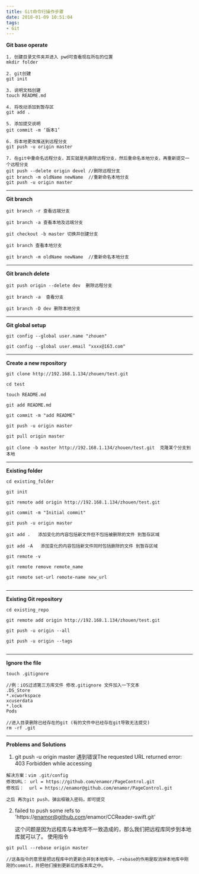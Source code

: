 ```yaml
---
title: Git命令行操作步骤
date: 2018-01-09 10:51:04
tags:
- Git
---
```


**Git base operate**

~~~shell
1. 创建目录文件夹并进入 pwd可查看现在所在的位置
mkdir folder

2. git创建
git init

3. 说明文档创建
touch README.md

4. 将改动添加到暂存区
git add .

5. 添加提交说明
git commit -m ‘版本1’

6. 将本地更改推送到远程分支
git push -u origin master

7. 在git中重命名远程分支，其实就是先删除远程分支，然后重命名本地分支，再重新提交一个远程分支
git push --delete origin devel //删除远程分支
git branch -m oldName newName  //重新命名本地分支
git push -u origin master

~~~



****

**Git branch**

~~~shell
git branch -r 查看远端分支

git branch -a 查看本地及远端分支

git checkout -b master 切换并创建分支

git branch 查看本地分支

git branch -m oldName newName  //重新命名本地分支

~~~



------

**Git branch delete**

~~~shell
git push origin --delete dev  删除远程分支

git branch -a  查看分支

git branch -D dev 删除本地分支

~~~



****

**Git global setup**

~~~shell
git config --global user.name "zhouen"

git config --global user.email "xxxx@163.com"

~~~



****

**Create a new repository**

~~~shell
git clone http://192.168.1.134/zhouen/test.git

cd test

touch README.md

git add README.md

git commit -m "add README"

git push -u origin master

git pull origin master

git clone -b master http://192.168.1.134/zhouen/test.git  克隆某个分支到本地

~~~



****

**Existing folder**

~~~shell
cd existing_folder

git init

git remote add origin http://192.168.1.134/zhouen/test.git

git commit -m "Initial commit"

git push -u origin master

git add .   添加变化的内容包括新文件但不包括被删除的文件 到暂存区域

git add -A   添加变化的内容包括新文件同时包括删除的文件 到暂存区域

git remote -v

git remote remove remote_name

git remote set-url remote-name new_url


~~~



****

**Existing Git repository**

~~~shell
cd existing_repo

git remote add origin http://192.168.1.134/zhouen/test.git

git push -u origin --all

git push -u origin --tags


~~~



------

**Ignore the file**

```shell
touch .gitignore

//例：iOS过滤第三方库文件 修改.gitignore 文件加入一下文本
.DS_Store
*.xcworkspace
xcuserdata
*.lock
Pods

//进入目录删除已经存在的git (有的文件中已经存在git导致无法提交)
rm -rf .git
```



------

**Problems and Solutions**

1. git push -u origin master 遇到错误The requested URL returned error: 403 Forbidden while accessing

```shell
解决方案：vim .git/config
修改URL： url = https://github.com/enamor/PageControl.git
修改后：  url = https://enamor@github.com/enamor/PageControl.git

之后 再次git push，弹出框输入密码，即可提交
```

2. failed to push some refs to 'https://enamor@github.com/enamor/CCReader-swift.git'

   这个问题是因为远程库与本地库不一致造成的，那么我们把远程库同步到本地库就可以了。 
   使用指令

~~~shell
git pull --rebase origin master

//这条指令的意思是把远程库中的更新合并到本地库中，–rebase的作用是取消掉本地库中刚刚的commit，并把他们接到更新后的版本库之中。
~~~





